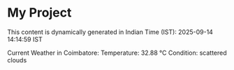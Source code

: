 # My Project

This content is dynamically generated in Indian Time (IST): 2025-09-14 14:14:59 IST


Current Weather in Coimbatore:
Temperature: 32.88 °C
Condition: scattered clouds
